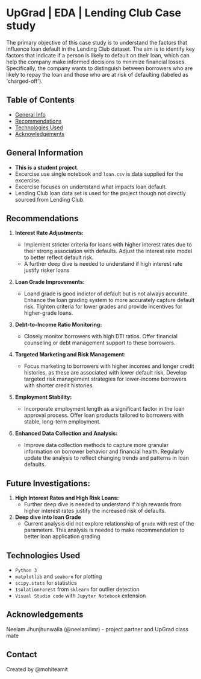 # UpGrad | EDA | Lending Club Case study
The primary objective of this case study is to understand the factors that influence loan default in the Lending Club dataset. The aim is to identify key factors that indicate if a person is likely to default on their loan, which can help the company make informed decisions to minimize financial losses. Specifically, the company wants to distinguish between borrowers who are likely to repay the loan and those who are at risk of defaulting (labeled as 'charged-off').

## Table of Contents
* [General Info](#general-information)
* [Recommendations](#Recommendations)
* [Technologies Used](#technologies-used)
* [Acknowledgements](#acknowledgements)

## General Information
- **This is a student project**.
- Excercise use single notebook and `loan.csv` is data supplied for the excercise.
- Excercise focuses on undertstand what impacts loan default.
- Lending Club loan data set is used for the project though not directly sourced from Lending Club.

## Recommendations

1. **Interest Rate Adjustments:**
   - Implement stricter criteria for loans with higher interest rates due to their strong association with defaults. Adjust the interest rate model to better reflect default risk.
   - A further deep dive is needed to understand if high interest rate justify risker loans

2. **Loan Grade Improvements:**
   - Loand grade is good indictor of default but is not always accurate. Enhance the loan grading system to more accurately capture default risk. Tighten criteria for lower grades and provide incentives for higher-grade loans.

3. **Debt-to-Income Ratio Monitoring:**
   - Closely monitor borrowers with high DTI ratios. Offer financial counseling or debt management support to these borrowers.

4. **Targeted Marketing and Risk Management:**
   - Focus marketing to borrowers with higher incomes and longer credit histories, as these are associated with lower default risk. Develop targeted risk management strategies for lower-income borrowers with shorter credit histories.

5. **Employment Stability:**
   - Incorporate employment length as a significant factor in the loan approval process. Offer loan products tailored to borrowers with stable, long-term employment.

6. **Enhanced Data Collection and Analysis:**
   - Improve data collection methods to capture more granular information on borrower behavior and financial health. Regularly update the analysis to reflect changing trends and patterns in loan defaults.

## Future Investigations:

1. **High Interest Rates and High Risk Loans:**
   - Further deep dive is needed to understand if high rewards from higher interest rates justify the increased risk of defaults.
2. **Deep dive into loan Grade**
   - Current analysis did not explore relationship of `grade` with rest of the parameters. This analysis is needed to make recommendation to better loan application grading

## Technologies Used
- `Python 3`
- `matplotlib` and `seaborn` for plotting
- `scipy.stats` for statistics
- `IsolationForest` from `sklearn` for outlier detection 
- `Visual Studio code` with `Jupyter Notebook` extension 

## Acknowledgements
Neelam Jhunjhunwalla (@neelamiimr) - project partner and UpGrad class mate

## Contact
Created by @mohiteamit

